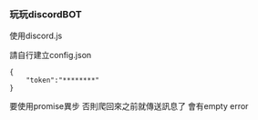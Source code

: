 ### 玩玩discordBOT

使用discord.js

請自行建立config.json
```
{
    "token":"********"
}

```


要使用promise異步 否則爬回來之前就傳送訊息了 會有empty error